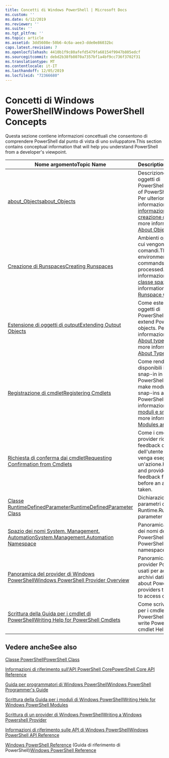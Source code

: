 ```yaml
---
title: Concetti di Windows PowerShell | Microsoft Docs
ms.custom: ''
ms.date: 6/12/2019
ms.reviewer: ''
ms.suite: ''
ms.tgt_pltfrm: ''
ms.topic: article
ms.assetid: 3dd5608e-50b6-4c6a-aee3-dde0e86032bc
caps.latest.revision: 7
ms.openlocfilehash: 4410b1f9c80afefd5479fa68154f9947b805edcf
ms.sourcegitcommit: debd2b38fb8070a7357bf1a4bf9cc736f3702f31
ms.translationtype: MT
ms.contentlocale: it-IT
ms.lasthandoff: 12/05/2019
ms.locfileid: "72366680"
---
```

# <a name="windows-powershell-concepts"></a><span data-ttu-id="24172-102">Concetti di Windows PowerShell</span><span class="sxs-lookup"><span data-stu-id="24172-102">Windows PowerShell Concepts</span></span>

<span data-ttu-id="24172-103">Questa sezione contiene informazioni concettuali che consentono di comprendere PowerShell dal punto di vista di uno sviluppatore.</span><span class="sxs-lookup"><span data-stu-id="24172-103">This section contains conceptual information that will help you understand PowerShell from a developer's viewpoint.</span></span>

|<span data-ttu-id="24172-104">Nome argomento</span><span class="sxs-lookup"><span data-stu-id="24172-104">Topic Name</span></span>|<span data-ttu-id="24172-105">Description</span><span class="sxs-lookup"><span data-stu-id="24172-105">Description</span></span>|
|----------------|-----------------|
|[<span data-ttu-id="24172-106">about_Objects</span><span class="sxs-lookup"><span data-stu-id="24172-106">about_Objects</span></span>](/powershell/module/microsoft.powershell.core/about/about_objects)|<span data-ttu-id="24172-107">Descrizione degli oggetti di PowerShell.</span><span class="sxs-lookup"><span data-stu-id="24172-107">Description of PowerShell objects.</span></span> <span data-ttu-id="24172-108">Per ulteriori informazioni, vedere [informazioni sulla creazione di oggetti](/powershell/module/microsoft.powershell.core/about/about_object_creation)</span><span class="sxs-lookup"><span data-stu-id="24172-108">For more information, see [About Object Creation](/powershell/module/microsoft.powershell.core/about/about_object_creation)</span></span>|
|[<span data-ttu-id="24172-109">Creazione di Runspaces</span><span class="sxs-lookup"><span data-stu-id="24172-109">Creating Runspaces</span></span>](../hosting/creating-runspaces.md)|<span data-ttu-id="24172-110">Ambienti operativi in cui vengono elaborati i comandi.</span><span class="sxs-lookup"><span data-stu-id="24172-110">The operating environments where commands are processed.</span></span> <span data-ttu-id="24172-111">Per ulteriori informazioni, vedere la [classe spazio](/dotnet/api/system.management.automation.runspaces.runspace).</span><span class="sxs-lookup"><span data-stu-id="24172-111">For more information, see [Runspace Class](/dotnet/api/system.management.automation.runspaces.runspace).</span></span>|
|[<span data-ttu-id="24172-112">Estensione di oggetti di output</span><span class="sxs-lookup"><span data-stu-id="24172-112">Extending Output Objects</span></span>](../cmdlet/extending-output-objects.md)|<span data-ttu-id="24172-113">Come estendere gli oggetti di PowerShell.</span><span class="sxs-lookup"><span data-stu-id="24172-113">How to extend PowerShell objects.</span></span> <span data-ttu-id="24172-114">Per ulteriori informazioni, vedere [About types. ps1xml](/powershell/module/microsoft.powershell.core/about/about_types.ps1xml)</span><span class="sxs-lookup"><span data-stu-id="24172-114">For more information, see [About Types.ps1xml](/powershell/module/microsoft.powershell.core/about/about_types.ps1xml)</span></span>|
|[<span data-ttu-id="24172-115">Registrazione di cmdlet</span><span class="sxs-lookup"><span data-stu-id="24172-115">Registering Cmdlets</span></span>](../cmdlet/registering-cmdlets.md)|<span data-ttu-id="24172-116">Come rendere disponibili i moduli e gli snap-in in PowerShell.</span><span class="sxs-lookup"><span data-stu-id="24172-116">How to make modules and snap-ins available in PowerShell.</span></span> <span data-ttu-id="24172-117">Per ulteriori informazioni, vedere [moduli e snap-](../cmdlet/modules-and-snap-ins.md)in.</span><span class="sxs-lookup"><span data-stu-id="24172-117">For more information, see [Modules and Snap-ins](../cmdlet/modules-and-snap-ins.md).</span></span>|
|[<span data-ttu-id="24172-118">Richiesta di conferma dai cmdlet</span><span class="sxs-lookup"><span data-stu-id="24172-118">Requesting Confirmation from Cmdlets</span></span>](../cmdlet/requesting-confirmation-from-cmdlets.md)|<span data-ttu-id="24172-119">Come i cmdlet e i provider richiedono feedback da parte dell'utente prima che venga eseguita un'azione.</span><span class="sxs-lookup"><span data-stu-id="24172-119">How cmdlets and providers request feedback from the user before an action is taken.</span></span>|
|[<span data-ttu-id="24172-120">Classe RuntimeDefinedParameter</span><span class="sxs-lookup"><span data-stu-id="24172-120">RuntimeDefinedParameter Class</span></span>](/dotnet/api/system.management.automation.runtimedefinedparameter)|<span data-ttu-id="24172-121">Dichiarazioni di parametri di Runtime.</span><span class="sxs-lookup"><span data-stu-id="24172-121">Runtime parameter declarations.</span></span>|
|[<span data-ttu-id="24172-122">Spazio dei nomi System. Management. Automation</span><span class="sxs-lookup"><span data-stu-id="24172-122">System.Management.Automation Namespace</span></span>](/dotnet/api/System.Management.Automation)|<span data-ttu-id="24172-123">Panoramica degli spazi dei nomi delle API di PowerShell.</span><span class="sxs-lookup"><span data-stu-id="24172-123">Overview of PowerShell API namespaces.</span></span>|
|[<span data-ttu-id="24172-124">Panoramica del provider di Windows PowerShell</span><span class="sxs-lookup"><span data-stu-id="24172-124">Windows PowerShell Provider Overview</span></span>](../provider/windows-powershell-provider-overview.md)|<span data-ttu-id="24172-125">Panoramica sui provider PowerShell usati per accedere agli archivi dati.</span><span class="sxs-lookup"><span data-stu-id="24172-125">Overview about PowerShell providers that are used to access data stores.</span></span>|
|[<span data-ttu-id="24172-126">Scrittura della Guida per i cmdlet di PowerShell</span><span class="sxs-lookup"><span data-stu-id="24172-126">Writing Help for PowerShell Cmdlets</span></span>](../help/writing-help-for-windows-powershell-cmdlets.md)|<span data-ttu-id="24172-127">Come scrivere la guida per i cmdlet di PowerShell.</span><span class="sxs-lookup"><span data-stu-id="24172-127">How to write PowerShell cmdlet Help.</span></span>|

## <a name="see-also"></a><span data-ttu-id="24172-128">Vedere anche</span><span class="sxs-lookup"><span data-stu-id="24172-128">See also</span></span>

[<span data-ttu-id="24172-129">Classe PowerShell</span><span class="sxs-lookup"><span data-stu-id="24172-129">PowerShell Class</span></span>](/dotnet/api/system.management.automation.powershell)

[<span data-ttu-id="24172-130">Informazioni di riferimento sull'API PowerShell Core</span><span class="sxs-lookup"><span data-stu-id="24172-130">PowerShell Core API Reference</span></span>](/dotnet/api/?view=pscore-6.2.0)

[<span data-ttu-id="24172-131">Guida per programmatori di Windows PowerShell</span><span class="sxs-lookup"><span data-stu-id="24172-131">Windows PowerShell Programmer's Guide</span></span>](windows-powershell-programmer-s-guide.md)

[<span data-ttu-id="24172-132">Scrittura della Guida per i moduli di Windows PowerShell</span><span class="sxs-lookup"><span data-stu-id="24172-132">Writing Help for Windows PowerShell Modules</span></span>](../module/writing-help-for-windows-powershell-modules.md)

[<span data-ttu-id="24172-133">Scrittura di un provider di Windows PowerShell</span><span class="sxs-lookup"><span data-stu-id="24172-133">Writing a Windows Powershell Provider</span></span>](../provider/writing-a-windows-powershell-provider.md)

[<span data-ttu-id="24172-134">Informazioni di riferimento sulle API di Windows PowerShell</span><span class="sxs-lookup"><span data-stu-id="24172-134">Windows PowerShell API Reference</span></span>](/dotnet/api/?view=powershellsdk-1.1.0)

<span data-ttu-id="24172-135">[Windows PowerShell Reference](../windows-powershell-reference.md) (Guida di riferimento di PowerShell)</span><span class="sxs-lookup"><span data-stu-id="24172-135">[Windows PowerShell Reference](../windows-powershell-reference.md)</span></span>